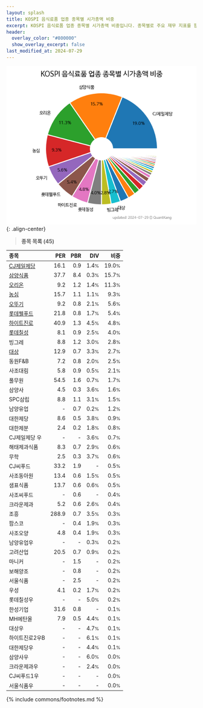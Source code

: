 ```yaml
---
layout: splash
title: KOSPI 음식료품 업종 종목별 시가총액 비중
excerpt: KOSPI 음식료품 업종 종목별 시가총액 비중입니다. 종목별로 주요 재무 지표를 함께 표시합니다.
header:
  overlay_color: "#800000"
  show_overlay_excerpt: false
last_modified_at: 2024-07-29
---
```



![KOSPI 음식료품 업종 종목별 시가총액 비중](/stats/sector/images/kospi_업종_음식료품_종목.png){: .align-center}


> **종목 목록 (45)**<a id="list"></a>

| **종목** | **PER** | **PBR** | **DIV** | **비중** |
| :------- | ------: | ------: | ------: | -------: |
| [CJ제일제당](/097950/) | 16.1 | 0.9 | 1.4<small>%</small> | 19.0<small>%</small> |
| [삼양식품](/003230/) | 37.7 | 8.4 | 0.3<small>%</small> | 15.7<small>%</small> |
| [오리온](/271560/) | 9.2 | 1.2 | 1.4<small>%</small> | 11.3<small>%</small> |
| [농심](/004370/) | 15.7 | 1.1 | 1.1<small>%</small> | 9.3<small>%</small> |
| [오뚜기](/007310/) | 9.2 | 0.8 | 2.1<small>%</small> | 5.6<small>%</small> |
| [롯데웰푸드](/280360/) | 21.8 | 0.8 | 1.7<small>%</small> | 5.4<small>%</small> |
| [하이트진로](/000080/) | 40.9 | 1.3 | 4.5<small>%</small> | 4.8<small>%</small> |
| [롯데칠성](/005300/) | 8.1 | 0.9 | 2.5<small>%</small> | 4.0<small>%</small> |
| 빙그레 | 8.8 | 1.2 | 3.0<small>%</small> | 2.8<small>%</small> |
| [대상](/001680/) | 12.9 | 0.7 | 3.3<small>%</small> | 2.7<small>%</small> |
| 동원F&B | 7.2 | 0.8 | 2.0<small>%</small> | 2.5<small>%</small> |
| 사조대림 | 5.8 | 0.9 | 0.5<small>%</small> | 2.1<small>%</small> |
| 풀무원 | 54.5 | 1.6 | 0.7<small>%</small> | 1.7<small>%</small> |
| 삼양사 | 4.5 | 0.3 | 3.6<small>%</small> | 1.6<small>%</small> |
| SPC삼립 | 8.8 | 1.1 | 3.1<small>%</small> | 1.5<small>%</small> |
| 남양유업 | - | 0.7 | 0.2<small>%</small> | 1.2<small>%</small> |
| 대한제당 | 8.6 | 0.5 | 3.8<small>%</small> | 0.9<small>%</small> |
| 대한제분 | 2.4 | 0.2 | 1.8<small>%</small> | 0.8<small>%</small> |
| CJ제일제당 우 | - | - | 3.6<small>%</small> | 0.7<small>%</small> |
| 해태제과식품 | 8.3 | 0.7 | 2.9<small>%</small> | 0.6<small>%</small> |
| 무학 | 2.5 | 0.3 | 3.7<small>%</small> | 0.6<small>%</small> |
| CJ씨푸드 | 33.2 | 1.9 | - | 0.5<small>%</small> |
| 사조동아원 | 13.4 | 0.6 | 1.5<small>%</small> | 0.5<small>%</small> |
| 샘표식품 | 13.7 | 0.6 | 0.6<small>%</small> | 0.5<small>%</small> |
| 사조씨푸드 | - | 0.6 | - | 0.4<small>%</small> |
| 크라운제과 | 5.2 | 0.6 | 2.6<small>%</small> | 0.4<small>%</small> |
| 조흥 | 288.9 | 0.7 | 3.5<small>%</small> | 0.3<small>%</small> |
| 팜스코 | - | 0.4 | 1.9<small>%</small> | 0.3<small>%</small> |
| 사조오양 | 4.8 | 0.4 | 1.9<small>%</small> | 0.3<small>%</small> |
| 남양유업우 | - | - | 0.3<small>%</small> | 0.2<small>%</small> |
| 고려산업 | 20.5 | 0.7 | 0.9<small>%</small> | 0.2<small>%</small> |
| 마니커 | - | 1.5 | - | 0.2<small>%</small> |
| 보해양조 | - | 0.8 | - | 0.2<small>%</small> |
| 서울식품 | - | 2.5 | - | 0.2<small>%</small> |
| 우성 | 4.1 | 0.2 | 1.7<small>%</small> | 0.2<small>%</small> |
| 롯데칠성우 | - | - | 5.0<small>%</small> | 0.2<small>%</small> |
| 한성기업 | 31.6 | 0.8 | - | 0.1<small>%</small> |
| MH에탄올 | 7.9 | 0.5 | 4.4<small>%</small> | 0.1<small>%</small> |
| 대상우 | - | - | 4.7<small>%</small> | 0.1<small>%</small> |
| 하이트진로2우B | - | - | 6.1<small>%</small> | 0.1<small>%</small> |
| 대한제당우 | - | - | 4.4<small>%</small> | 0.1<small>%</small> |
| 삼양사우 | - | - | 6.0<small>%</small> | 0.0<small>%</small> |
| 크라운제과우 | - | - | 2.4<small>%</small> | 0.0<small>%</small> |
| CJ씨푸드1우 | - | - | - | 0.0<small>%</small> |
| 서울식품우 | - | - | - | 0.0<small>%</small> |

{% include commons/footnotes.md %}
